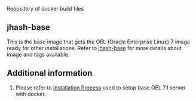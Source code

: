 Repository of docker build files

## jhash-base
This is the base image that gets the OEL (Oracle Enterprise Linux) 7 image ready for other installations. Refer to [jhash-base](https://github.com/shekhar-jha/docker/tree/master/jhash-base) for more details about image and tags available.

## Additional information

1. Please refer to [Installation Process](https://github.com/shekhar-jha/scripts/blob/master/OEL_Installation.md) used to setup base OEL 7.1 server with docker.
